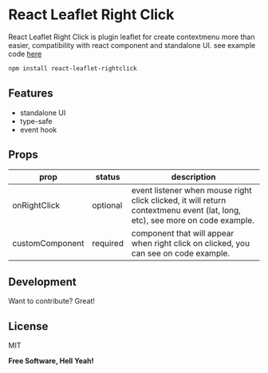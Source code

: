 # React Leaflet Right Click

React Leaflet Right Click is plugin leaflet for create contextmenu more than easier, compatibility with react component and standalone UI. see example code [here](https://codesandbox.io/s/react-leaflet-rightclick-e6mpze)

```sh
npm install react-leaflet-rightclick
```

## Features

- standalone UI
- type-safe
- event hook

## Props

| prop            | status   | description                                                                                                                 |
| --------------- | -------- | --------------------------------------------------------------------------------------------------------------------------- |
| onRightClick    | optional | event listener when mouse right click clicked, it will return contextmenu event (lat, long, etc), see more on code example. |
| customComponent | required | component that will appear when right click on clicked, you can see on code example.                                        |

## Development

Want to contribute? Great!

## License

MIT

**Free Software, Hell Yeah!**
